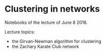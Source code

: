 # Clustering in networks

Notebooks of the lecture of June 8 2018.

Lecture topics:
  - the Girvan-Newman algorithm for clustering
  - the Zachary Karate Club network
